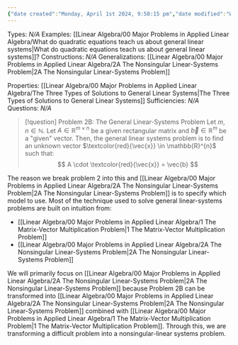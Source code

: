 ```yaml
---
{"date created":"Monday, April 1st 2024, 9:50:15 pm","date modified":"Wednesday, April 3rd 2024, 8:10:52 pm","time spent":"15 min","tags":["Type/Definition","Topic/Linear_Algebra"],"links":"[[00 Major Problems in Applied Linear Algebra]]","dg-publish":true,"permalink":"/linear-algebra/00-major-problems-in-applied-linear-algebra/2-b-the-general-linear-systems-problem/","dgPassFrontmatter":true}
---
```


Types: *N/A*
Examples: [[Linear Algebra/00 Major Problems in Applied Linear Algebra/What do quadratic equations teach us about general linear systems\|What do quadratic equations teach us about general linear systems]]?
Constructions: *N/A*
Generalizations: [[Linear Algebra/00 Major Problems in Applied Linear Algebra/2A The Nonsingular Linear-Systems Problem\|2A The Nonsingular Linear-Systems Problem]]

Properties: [[Linear Algebra/00 Major Problems in Applied Linear Algebra/The Three Types of Solutions to General Linear Systems\|The Three Types of Solutions to General Linear Systems]]
Sufficiencies: *N/A*
Questions: *N/A*

> [!question] Problem 2B: The General Linear-Systems Problem
> Let $m$, $n \in \mathbb{N}$. Let $A \in \mathbb{R}^{m \times n}$ be a given rectangular matrix and $\vec{b} \in \mathbb{R}^{m}$ be a "given" vector. Then, the general linear systems problem is to find an unknown vector $\textcolor{red}{\vec{x}} \in \mathbb{R}^{n}$ such that:
> $$
> A \cdot \textcolor{red}{\vec{x}} = \vec{b}
> $$

The reason we break problem 2 into this and [[Linear Algebra/00 Major Problems in Applied Linear Algebra/2A The Nonsingular Linear-Systems Problem\|2A The Nonsingular Linear-Systems Problem]] is to specify which model to use. Most of the technique used to solve general linear-systems problems are built on intuition from:
- [[Linear Algebra/00 Major Problems in Applied Linear Algebra/1 The Matrix-Vector Multiplication Problem\|1 The Matrix-Vector Multiplication Problem]]
- [[Linear Algebra/00 Major Problems in Applied Linear Algebra/2A The Nonsingular Linear-Systems Problem\|2A The Nonsingular Linear-Systems Problem]]

We will primarily focus on [[Linear Algebra/00 Major Problems in Applied Linear Algebra/2A The Nonsingular Linear-Systems Problem\|2A The Nonsingular Linear-Systems Problem]] because Problem 2B can be transformed into [[Linear Algebra/00 Major Problems in Applied Linear Algebra/2A The Nonsingular Linear-Systems Problem\|2A The Nonsingular Linear-Systems Problem]] combined with [[Linear Algebra/00 Major Problems in Applied Linear Algebra/1 The Matrix-Vector Multiplication Problem\|1 The Matrix-Vector Multiplication Problem]]. Through this, we are transforming a difficult problem into a nonsingular-linear systems problem.

